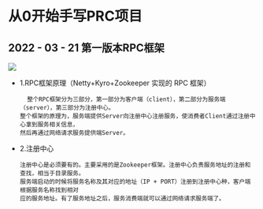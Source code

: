 # 从0开始手写PRC项目

## 2022 - 03 - 21 第一版本RPC框架
![](../../AppData/Local/Temp/aHR0cHM6Ly9jbi1ndW96aXlhbmcuZ2l0aHViLmlvL015LVJQQy1GcmFtZXdvcmsvaW1nL1JQQyVFNiVBMSU4NiVFNiU5RSVCNiVFNiU4MCU5RCVFOCVCNyVBRi5qcGVn.png)
* 1.RPC框架原理（Netty+Kyro+Zookeeper 实现的 RPC 框架）
  
        整个RPC框架分为三部分，第一部分为客户端（client），第二部分为服务端（server），第三部分为注册中心。
      整个框架的原理为，服务端提供Server向注册中心注册服务，使消费者Client通过注册中心拿到服务相关信息，
      然后再通过网络请求服务提供端Server。

* 2.注册中心

      注册中心是必须要有的。主要采用的是Zookeeper框架。注册中心负责服务地址的注册和查找，相当于目录服务。
      服务端启动的时候将服务名称及其对应的地址（IP + PORT）注册到注册中心种，客户端根据服务名称找到相对
      应的服务地址。有了服务地址之后，服务消费端就可以通过网络请求服务端了。